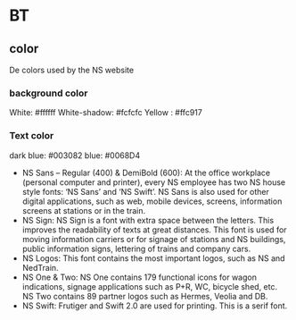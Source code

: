 # BT

## color

De colors used by the NS website

### background color

White: #ffffff
White-shadow: #fcfcfc
Yellow : #ffc917

### Text color

dark blue: #003082
blue: #0068D4

- NS Sans – Regular (400) & DemiBold (600): At the office workplace (personal computer and printer), every NS employee has two NS house style fonts: ‘NS Sans’ and ‘NS Swift’. NS Sans is also used for other digital applications, such as web, mobile devices, screens, information screens at stations or in the train.
- NS Sign: NS Sign is a font with extra space between the letters. This improves the readability of texts at great distances. This font is used for moving information carriers or for signage of stations and NS buildings, public information signs, lettering of trains and company cars.
- NS Logos: This font contains the most important logos, such as NS and NedTrain.
- NS One & Two: NS One contains 179 functional icons for wagon indications, signage applications such as P+R, WC, bicycle shed, etc. NS Two contains 89 partner logos such as Hermes, Veolia and DB.
- NS Swift: Frutiger and Swift 2.0 are used for printing. This is a serif font.

